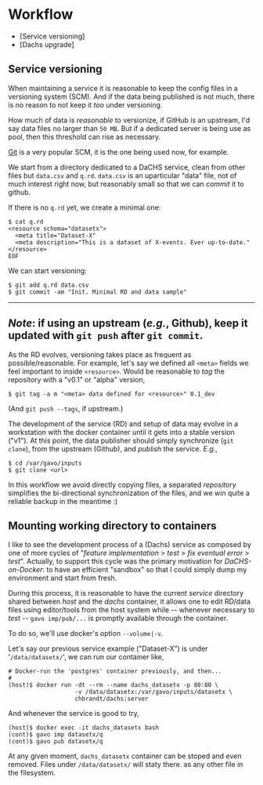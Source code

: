 # Workflow

* [Service versioning]
* [Dachs upgrade]


## Service versioning

When maintaining a service it is reasonable to keep the config files in
a versioning system (SCM).
And if the data being published is not much, there is no reason to not keep
it _too_ under versioning.

How much of data is _reasonable_ to versionize, if GitHub is an upstream, I'd
say data files no larger than `50 MB`.
But if a dedicated server is being use as pool, then this threshold can rise
as necessary.

[Git](https://git-scm.org) is a very popular SCM, it is the one being used now,
for example.

We start from a directory dedicated to a DaCHS service, clean from other
files but `data.csv` and `q.rd`.
`data.csv` is an uparticular "data" file, not of much interest right now,
but reasonably small so that we can _commit_ it to github.

If there is no `q.rd` yet, we create a minimal one:
```
$ cat q.rd
<resource schema="datasetx">
  <meta title="Dataset-X"
  <meta description="This is a dataset of X-events. Ever up-to-date."
</resource>
EOF
```

We can start versioning:
```
$ git add q.rd data.csv
$ git commit -am "Init. Minimal RD and data sample"
```

---
*Note*: if using an upstream (_e.g._, Github), keep it updated with `git push`
after `git commit`.
---

As the RD evolves, versioning takes place as frequent as possible/reasonable.
For example, let's say we defined all `<meta>` fields we feel important to
inside `<resource>`.
Would be reasonable to _tag_ the repository with a "v0.1" or "alpha" version,
```
$ git tag -a m "<meta> data defined for <resource>" 0.1_dev
```
(And `git push --tags`, if upstream.)

The development of the service (RD) and setup of data may evolve in a workstation
with the docker container until it gets into a stable version ("v1").
At this point, the data publisher should simply synchronize (`git clone`),
from the upstream (Github), and _publish_ the service. _E.g._,
```
$ cd /var/gavo/inputs
$ git clone <url>
```

In this workflow we avoid directly copying files, a separated _repository_
simplifies the bi-directional synchronization of the files, and we win
quite a reliable backup in the meantime :)


## Mounting working directory to containers

I like to see the development process of a (Dachs) service as composed by one of
more cycles of "_feature implementation_ > _test_ > _fix eventual error_ > _test_".
Actually, to support this cycle was the primary motivation for _DaCHS-on-Docker_:
to have an efficient "sandbox" so that I could simply dump my
environment and start from fresh.

During this process, it is reasonable to have the current _service_ directory
shared between _host_ and the _dachs_ container, it allows one to edit RD/data
files using editor/tools from the host system while -- whenever necessary to _test_ --
`gavo imp/pub/...` is promptly available through the container.

To do so, we'll use docker's option `--volume|-v`.

Let's say our previous service example ("Dataset-X") is under '`/data/datasetx/`',
we can run our container like,
```
# Docker-run the 'postgres' container previously, and then...
#
(host)$ docker run -dt --rm --name dachs_datasetx -p 80:80 \
                   -v /data/datasetx:/var/gavo/inputs/datasetx \
                   chbrandt/dachs:server
```

And whenever the service is good to try,
```
(host)$ docker exec -it dachs_datasetx bash
(cont)$ gavo imp datasetx/q
(cont)$ gavo pub datasetx/q
```

At any given moment, `dachs_datasetx` container can be stoped and even removed.
Files under `/data/datasetx/` will staty there. as any other file in the filesystem.
